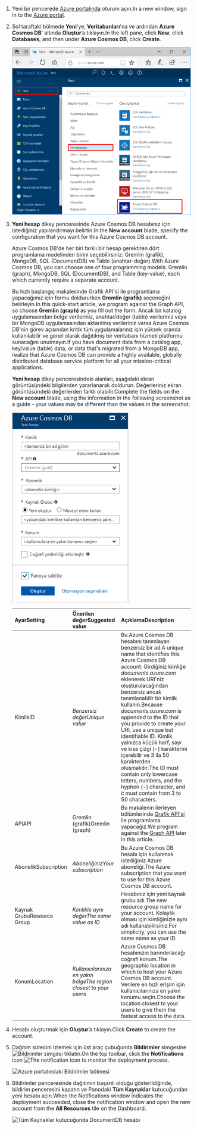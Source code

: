1. <span data-ttu-id="7f8f4-101">Yeni bir pencerede [Azure portalında](https://portal.azure.com/) oturum açın.</span><span class="sxs-lookup"><span data-stu-id="7f8f4-101">In a new window, sign in to the [Azure portal](https://portal.azure.com/).</span></span>
2. <span data-ttu-id="7f8f4-102">Sol taraftaki bölmede **Yeni**'ye, **Veritabanları**'na ve ardından **Azure Cosmos DB**' altında **Oluştur**’a tıklayın.</span><span class="sxs-lookup"><span data-stu-id="7f8f4-102">In the left pane, click **New**, click **Databases**, and then under **Azure Cosmos DB**, click **Create**.</span></span>
   
   ![Azure portalındaki Veritabanları bölmesi](./media/cosmos-db-create-dbaccount-graph/create-nosql-db-databases-json-tutorial-1.png)

3. <span data-ttu-id="7f8f4-104">**Yeni hesap** dikey penceresinde Azure Cosmos DB hesabınız için istediğiniz yapılandırmayı belirtin.</span><span class="sxs-lookup"><span data-stu-id="7f8f4-104">In the **New account** blade, specify the configuration that you want for this Azure Cosmos DB account.</span></span> 

    <span data-ttu-id="7f8f4-105">Azure Cosmos DB'de her biri farklı bir hesap gerektiren dört programlama modelinden birini seçebilirsiniz: Gremlin (grafik), MongoDB, SQL (DocumentDB) ve Tablo (anahtar-değer).</span><span class="sxs-lookup"><span data-stu-id="7f8f4-105">With Azure Cosmos DB, you can choose one of four programming models: Gremlin (graph), MongoDB, SQL (DocumentDB), and Table (key-value), each which currently require a separate account.</span></span>
       
    <span data-ttu-id="7f8f4-106">Bu hızlı başlangıç makalesinde Grafik API'si ile programlama yapacağımız için formu doldururken **Gremlin (grafik)** seçeneğini belirleyin.</span><span class="sxs-lookup"><span data-stu-id="7f8f4-106">In this quick-start article, we program against the Graph API, so choose **Gremlin (graph)** as you fill out the form.</span></span> <span data-ttu-id="7f8f4-107">Ancak bir katalog uygulamasından belge verileriniz, anahtar/değer (tablo) verileriniz veya bir MongoDB uygulamasından aktarılmış verileriniz varsa Azure Cosmos DB'nin görev açısından kritik tüm uygulamalarınız için yüksek oranda kullanılabilir ve genel olarak dağıtılmış bir veritabanı hizmeti platformu sunacağını unutmayın.</span><span class="sxs-lookup"><span data-stu-id="7f8f4-107">If you have document data from a catalog app, key/value (table) data, or data that's migrated from a MongoDB app, realize that Azure Cosmos DB can provide a highly available, globally distributed database service platform for all your mission-critical applications.</span></span>

    <span data-ttu-id="7f8f4-108">**Yeni hesap** dikey penceresindeki alanları, aşağıdaki ekran görüntüsündeki bilgilerden yararlanarak doldurun. Değerleriniz ekran görüntüsündeki değerlerden farklı olabilir.</span><span class="sxs-lookup"><span data-stu-id="7f8f4-108">Complete the fields on the **New account** blade, using the information in the following screenshot as a guide - your values may be different than the values in the screenshot.</span></span>
 
    ![Azure Cosmos DB için yeni hesap dikey penceresi](./media/cosmos-db-create-dbaccount-graph/create-nosql-db-databases-json-tutorial-2.png)

    <span data-ttu-id="7f8f4-110">Ayar</span><span class="sxs-lookup"><span data-stu-id="7f8f4-110">Setting</span></span>|<span data-ttu-id="7f8f4-111">Önerilen değer</span><span class="sxs-lookup"><span data-stu-id="7f8f4-111">Suggested value</span></span>|<span data-ttu-id="7f8f4-112">Açıklama</span><span class="sxs-lookup"><span data-stu-id="7f8f4-112">Description</span></span>
    ---|---|---
    <span data-ttu-id="7f8f4-113">Kimlik</span><span class="sxs-lookup"><span data-stu-id="7f8f4-113">ID</span></span>|<span data-ttu-id="7f8f4-114">*Benzersiz değer*</span><span class="sxs-lookup"><span data-stu-id="7f8f4-114">*Unique value*</span></span>|<span data-ttu-id="7f8f4-115">Bu Azure Cosmos DB hesabını tanımlayan benzersiz bir ad.</span><span class="sxs-lookup"><span data-stu-id="7f8f4-115">A unique name that identifies this Azure Cosmos DB account.</span></span> <span data-ttu-id="7f8f4-116">Girdiğiniz kimliğe *documents.azure.com* eklenerek URI'niz oluşturulacağından benzersiz ancak tanımlanabilir bir kimlik kullanın.</span><span class="sxs-lookup"><span data-stu-id="7f8f4-116">Because *documents.azure.com* is appended to the ID that you provide to create your URI, use a unique but identifiable ID.</span></span> <span data-ttu-id="7f8f4-117">Kimlik yalnızca küçük harf, sayı ve kısa çizgi (-) karakterini içerebilir ve 3 ila 50 karakterden oluşmalıdır.</span><span class="sxs-lookup"><span data-stu-id="7f8f4-117">The ID must contain only lowercase letters, numbers, and the hyphen (-) character, and it must contain from 3 to 50 characters.</span></span>
    <span data-ttu-id="7f8f4-118">API</span><span class="sxs-lookup"><span data-stu-id="7f8f4-118">API</span></span>|<span data-ttu-id="7f8f4-119">Gremlin (grafik)</span><span class="sxs-lookup"><span data-stu-id="7f8f4-119">Gremlin (graph)</span></span>|<span data-ttu-id="7f8f4-120">Bu makalenin ilerleyen bölümlerinde [Grafik API'si](../articles/cosmos-db/graph-introduction.md) ile programlama yapacağız.</span><span class="sxs-lookup"><span data-stu-id="7f8f4-120">We program against the [Graph API](../articles/cosmos-db/graph-introduction.md) later in this article.</span></span>|
    <span data-ttu-id="7f8f4-121">Abonelik</span><span class="sxs-lookup"><span data-stu-id="7f8f4-121">Subscription</span></span>|<span data-ttu-id="7f8f4-122">*Aboneliğiniz*</span><span class="sxs-lookup"><span data-stu-id="7f8f4-122">*Your subscription*</span></span>|<span data-ttu-id="7f8f4-123">Bu Azure Cosmos DB hesabı için kullanmak istediğiniz Azure aboneliği.</span><span class="sxs-lookup"><span data-stu-id="7f8f4-123">The Azure subscription that you want to use for this Azure Cosmos DB account.</span></span> 
    <span data-ttu-id="7f8f4-124">Kaynak Grubu</span><span class="sxs-lookup"><span data-stu-id="7f8f4-124">Resource Group</span></span>|<span data-ttu-id="7f8f4-125">*Kimlikle aynı değer*</span><span class="sxs-lookup"><span data-stu-id="7f8f4-125">*The same value as ID*</span></span>|<span data-ttu-id="7f8f4-126">Hesabınız için yeni kaynak grubu adı.</span><span class="sxs-lookup"><span data-stu-id="7f8f4-126">The new resource group name for your account.</span></span> <span data-ttu-id="7f8f4-127">Kolaylık olması için kimliğinizle aynı adı kullanabilirsiniz.</span><span class="sxs-lookup"><span data-stu-id="7f8f4-127">For simplicity, you can use the same name as your ID.</span></span> 
    <span data-ttu-id="7f8f4-128">Konum</span><span class="sxs-lookup"><span data-stu-id="7f8f4-128">Location</span></span>|<span data-ttu-id="7f8f4-129">*Kullanıcılarınıza en yakın bölge*</span><span class="sxs-lookup"><span data-stu-id="7f8f4-129">*The region closest to your users*</span></span>|<span data-ttu-id="7f8f4-130">Azure Cosmos DB hesabınızın barındırılacağı coğrafi konum.</span><span class="sxs-lookup"><span data-stu-id="7f8f4-130">The geographic location in which to host your Azure Cosmos DB account.</span></span> <span data-ttu-id="7f8f4-131">Verilere en hızlı erişim için kullanıcılarınıza en yakın konumu seçin.</span><span class="sxs-lookup"><span data-stu-id="7f8f4-131">Choose the location closest to your users to give them the fastest access to the data.</span></span>

4. <span data-ttu-id="7f8f4-132">Hesabı oluşturmak için **Oluştur**’a tıklayın.</span><span class="sxs-lookup"><span data-stu-id="7f8f4-132">Click **Create** to create the account.</span></span>
5. <span data-ttu-id="7f8f4-133">Dağıtım sürecini izlemek için üst araç çubuğunda **Bildirimler** simgesine ![Bildirimler simgesi](./media/cosmos-db-create-dbaccount-graph/notification-icon.png) tıklatın.</span><span class="sxs-lookup"><span data-stu-id="7f8f4-133">On the top toolbar, click the **Notifications** icon ![The notification icon](./media/cosmos-db-create-dbaccount-graph/notification-icon.png) to monitor the deployment process.</span></span>

    ![Azure portalındaki Bildirimler bölmesi](./media/cosmos-db-create-dbaccount-graph/notification.png)

6.  <span data-ttu-id="7f8f4-135">Bildirimler penceresinde dağıtımın başarılı olduğu gösterildiğinde, bildirim penceresini kapatın ve Panodaki **Tüm Kaynaklar** kutucuğundan yeni hesabı açın.</span><span class="sxs-lookup"><span data-stu-id="7f8f4-135">When the Notifications window indicates the deployment succeeded, close the notification window and open the new account from the **All Resources** tile on the Dashboard.</span></span> 

    ![Tüm Kaynaklar kutucuğunda DocumentDB hesabı](./media/cosmos-db-create-dbaccount-graph/azure-documentdb-all-resources.png)